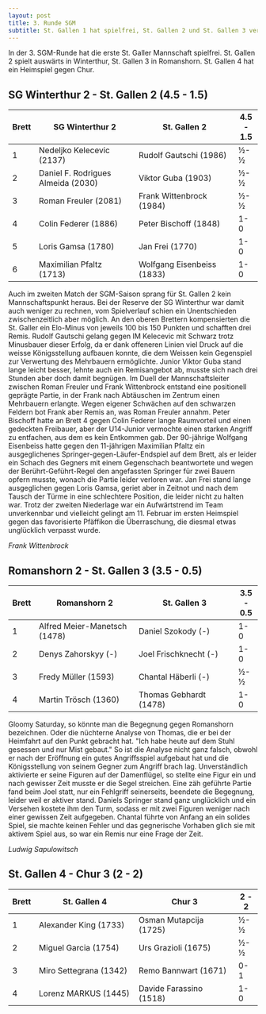 ```yaml
---
layout: post
title: 3. Runde SGM
subtitle: St. Gallen 1 hat spielfrei, St. Gallen 2 und St. Gallen 3 verlieren. St. Gallen 4 spielt unentschieden.
---
```


In der 3. SGM-Runde hat die erste St. Galler Mannschaft spielfrei. St. Gallen 2 spielt auswärts in Winterthur, St. Gallen 3 in Romanshorn. St. Gallen 4 hat ein Heimspiel gegen Chur.

## SG Winterthur 2 - St. Gallen 2 (4.5 - 1.5)

| Brett | SG Winterthur 2                    | St. Gallen 2               | 4.5 - 1.5 |
|-------|------------------------------------|----------------------------|-----------|
| 1     | Nedeljko Kelecevic (2137)          | Rudolf Gautschi (1986)     | ½-½       |
| 2     | Daniel F. Rodrigues Almeida (2030) | Viktor Guba (1903)         | ½-½       |
| 3     | Roman Freuler (2081)               | Frank Wittenbrock (1984)   | ½-½       |
| 4     | Colin Federer (1886)               | Peter Bischoff (1848)      | 1-0       |
| 5     | Loris Gamsa (1780)                 | Jan Frei (1770)            | 1-0       |
| 6     | Maximilian Pfaltz (1713)           | Wolfgang Eisenbeiss (1833) | 1-0       |

Auch im zweiten Match der SGM-Saison sprang für St. Gallen 2 kein Mannschaftspunkt heraus. Bei der Reserve der SG Winterthur war damit auch weniger zu rechnen, vom Spielverlauf schien ein Unentschieden zwischenzeitlich aber möglich. An den oberen Brettern kompensierten die St. Galler ein Elo-Minus von jeweils 100 bis 150 Punkten und schafften drei Remis. Rudolf Gautschi gelang gegen IM Kelecevic mit Schwarz trotz Minusbauer dieser Erfolg, da er dank offeneren Linien viel Druck auf die weisse Königsstellung aufbauen konnte, die dem Weissen kein Gegenspiel zur Verwertung des Mehrbauern ermöglichte. Junior Viktor Guba stand lange leicht besser, lehnte auch ein Remisangebot ab, musste sich nach drei Stunden aber doch damit begnügen. Im Duell der Mannschaftsleiter zwischen Roman Freuler und Frank Wittenbrock entstand eine positionell geprägte Partie, in der Frank nach Abtäuschen im Zentrum einen Mehrbauern erlangte. Wegen eigener Schwächen auf den schwarzen Feldern bot Frank aber Remis an, was Roman Freuler annahm.
Peter Bischoff hatte an Brett 4 gegen Colin Federer lange Raumvorteil und einen gedeckten Freibauer, aber der U14-Junior vermochte einen starken Angriff zu entfachen, aus dem es kein Entkommen gab. Der 90-jährige Wolfgang Eisenbeiss hatte gegen den 11-jährigen Maximilian Pfaltz ein ausgeglichenes Springer-gegen-Läufer-Endspiel auf dem Brett, als er leider ein Schach des Gegners mit einem Gegenschach beantwortete und wegen der Berührt-Geführt-Regel den angefassten Springer für zwei Bauern opfern musste, wonach die Partie leider verloren war. Jan Frei stand lange ausgeglichen gegen Loris Gamsa, geriet aber in Zeitnot und nach dem Tausch der Türme in eine schlechtere Position, die leider nicht zu halten war.
Trotz der zweiten Niederlage war ein Aufwärtstrend im Team unverkennbar und vielleicht gelingt am 11. Februar im ersten Heimspiel gegen das favorisierte Pfäffikon die Überraschung, die diesmal etwas unglücklich verpasst wurde. 

_Frank Wittenbrock_

## Romanshorn 2 - St. Gallen 3 (3.5 - 0.5)

| Brett | Romanshorn 2                 | St. Gallen 3           | 3.5 - 0.5 |
|-------|------------------------------|------------------------|-----------|
| 1     | Alfred Meier-Manetsch (1478) | Daniel Szokody (-)     | 1-0       |
| 2     | Denys Zahorskyy (-)          | Joel Frischknecht (-)  | 1-0       |
| 3     | Fredy Müller (1593)          | Chantal Häberli (-)    | ½-½       |
| 4     | Martin Trösch (1360)         | Thomas Gebhardt (1478) | 1-0       |

Gloomy Saturday, so könnte man die Begegnung gegen Romanshorn bezeichnen. Oder die nüchterne Analyse von Thomas, die er bei der Heimfahrt auf den Punkt gebracht hat. "Ich habe heute auf dem Stuhl gesessen und nur Mist gebaut." So ist die Analyse nicht ganz falsch, obwohl er nach der Eröffnung ein gutes Angriffsspiel aufgebaut hat und die Königsstellung von seinem Gegner zum Angriff brach lag. Unverständlich aktivierte er seine Figuren auf der Damenflügel, so stellte eine Figur ein und nach gewisser Zeit musste er die Segel streichen. Eine zäh geführte Partie fand beim Joel statt, nur ein Fehlgriff seinerseits, beendete die Begegnung, leider weil er aktiver stand. Daniels Springer stand ganz unglücklich und ein Versehen kostete ihm den Turm, sodass er mit zwei Figuren weniger nach einer gewissen Zeit aufgegeben. Chantal führte von Anfang an ein solides Spiel, sie machte keinen Fehler und das gegnerische Vorhaben glich sie mit aktivem Spiel aus, so war ein Remis nur eine Frage der Zeit.

_Ludwig Sapulowitsch_

## St. Gallen 4 - Chur 3 (2 - 2)

| Brett | St. Gallen 4           | Chur 3                  | 2 - 2 |
|-------|------------------------|-------------------------|-------|
| 1     | Alexander King (1733)  | Osman Mutapcija  (1725) | ½-½   |
| 2     | Miguel Garcia (1754)   | Urs Grazioli (1675)     | ½-½   |
| 3     | Miro Settegrana (1342) | Remo Bannwart (1671)    | 0-1   |
| 4     | Lorenz MARKUS (1445)   | Davide Farassino (1518) | 1-0   |

<style>
table th:nth-of-type(2) {
    width: 40%;
}
table th:nth-of-type(3) {
    width: 40%;
}
</style>
